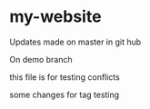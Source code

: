# my-website

Updates made on master in git hub

On demo branch

this file is for testing conflicts

some changes for tag testing